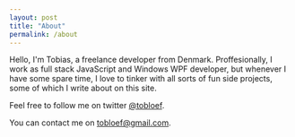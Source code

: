 ```yaml
---
layout: post
title: "About"
permalink: /about
---
```


Hello, I'm Tobias, a freelance developer from Denmark. Proffesionally, I work as full stack JavaScript and Windows WPF developer, but whenever I have some spare time, I love to tinker with all sorts of fun side projects, some of which I write about on this site. 

Feel free to follow me on twitter [@tobloef](https://www.twitter.com/tobloef).

You can contact me on [tobloef@gmail.com](mailto:tobloef@gmail.com).
